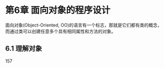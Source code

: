 # 第6章 面向对象的程序设计

面向对象(Object-Oriented, OO)的语言有一个标志，那就是它们都有类的概念，而通过类可以创建任意多个具有相同属性和方法的对象。

## 6.1 理解对象

157